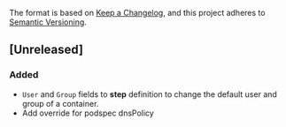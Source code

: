 The format is based on [Keep a Changelog](https://keepachangelog.com/en/1.0.0/),
and this project adheres to [Semantic Versioning](https://semver.org/spec/v2.0.0.html).

## [Unreleased]
### Added
- `User` and `Group` fields to **step** definition to change the default user and group of a container.
- Add override for podspec dnsPolicy
